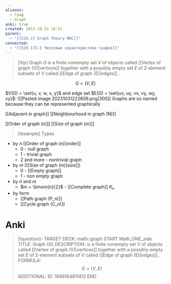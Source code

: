 ```yaml
---
aliases:
  - Граф
  - Graph
anki: true
created: 2023-10-22 18:51
parent:
  - "[[519.17 Graph Theory MOC]]"
connected:
  - "[[519.173.5 Числовые характеристики графов]]"
---
```


> [!tip] Graph $G$
>  is a finite nonempty set $V$ of objects called [[Vertex of graph (V)|vertices]] together with a possibly empty set $E$ of 2-element subsets of $V$ called [[Edge of graph (E)|edges]] .

$$G = (V,E)$$

$V(G) = \set{u, v, w, x, y}$ and edge set $E(G) = \set{uv, uy, vx, vy, wy, xy}$:
![[Pasted image 20231031222606.png|300]]
Graphs are so named because they can be represented graphically


[[Adjacent in graph]]
[[Neighbourhood in graph (N)]]

[[Order of graph (n)]]
[[Size of graph (m)]]

> [!example] Types
- by $n$ [[Order of graph (n)|order]] 
    - 0 - null graph
    - 1 - trivial graph
    - 2 and more - nontrivial graph
- by $m$ ([[Size of graph (m)|size]])
    - 0 - [[Empty graph]]
    - 1 - non empty graph
- by $n$ and $m$
    - $m = \binom{n}{2}$ - [[Complete graph]] $K_n$
- by form
    - [[Path graph (P_n)]]
    - [[Cycle graph (C_n)]]

 

# Anki
> [!question]-
TARGET DECK: math::graph
START
Math_ONE_side
TITLE: Graph (G)
DESCRIPTION: is a finite nonempty set $V$ of objects called [[Vertex of graph (V)|vertices]] together with a possibly empty set $E$ of 2-element subsets of $V$ called [[Edge of graph (E)|edges]] .
FORMULA: $$G = (V,E)$$
ADDITIONAL:
ID: 1699164911412
END

 








